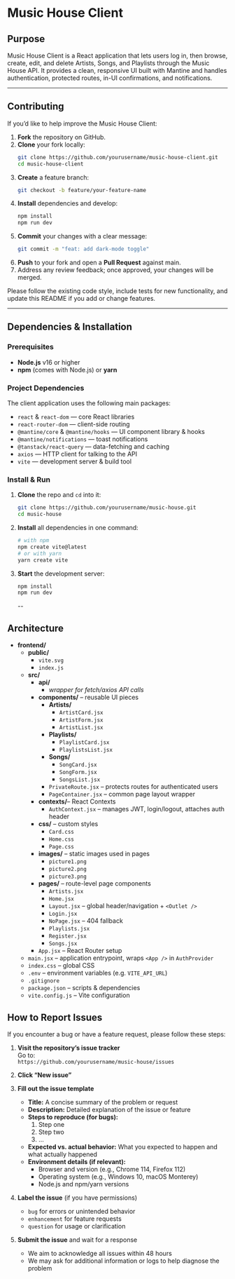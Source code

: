 # Music House Client

## Purpose

Music House Client is a React application that lets users log in, then browse, create, edit, and delete Artists, Songs, and Playlists through the Music House API. It provides a clean, responsive UI built with Mantine and handles authentication, protected routes, in-UI confirmations, and notifications.

---

## Contributing

If you’d like to help improve the Music House Client:

1. **Fork** the repository on GitHub.
2. **Clone** your fork locally:
   ```bash
   git clone https://github.com/yourusername/music-house-client.git
   cd music-house-client
   ```
3. **Create** a feature branch:
   ```bash
   git checkout -b feature/your-feature-name
   ```
4. **Install** dependencies and develop:
   ```bash
   npm install
   npm run dev
   ```
5. **Commit** your changes with a clear message:
   ```bash
   git commit -m "feat: add dark-mode toggle"
   ```
6. **Push** to your fork and open a **Pull Request** against main.
7. Address any review feedback; once approved, your changes will be merged.

Please follow the existing code style, include tests for new functionality, and update this README if you add or change features.

---

## Dependencies & Installation

### Prerequisites

- **Node.js** v16 or higher
- **npm** (comes with Node.js) or **yarn**

### Project Dependencies

The client application uses the following main packages:

- `react` & `react-dom` — core React libraries
- `react-router-dom` — client-side routing
- `@mantine/core` & `@mantine/hooks` — UI component library & hooks
- `@mantine/notifications` — toast notifications
- `@tanstack/react-query` — data-fetching and caching
- `axios` — HTTP client for talking to the API
- `vite` — development server & build tool

### Install & Run

1. **Clone** the repo and `cd` into it:
   ```bash
   git clone https://github.com/yourusername/music-house.git
   cd music-house
   ```
2. **Install** all dependencies in one command:
   ```bash
   # with npm
   npm create vite@latest
   # or with yarn
   yarn create vite
   ```
3. **Start** the development server:
   ```bash
   npm install
   npm run dev
   ```
   --

## Architecture

- **frontend/**
  - **public/**
    - `vite.svg`
    - `index.js`
  - **src/**
    - **api/**
      - _wrapper for fetch/axios API calls_
    - **components/** – reusable UI pieces
      - **Artists/**
        - `ArtistCard.jsx`
        - `ArtistForm.jsx`
        - `ArtistList.jsx`
      - **Playlists/**
        - `PlaylistCard.jsx`
        - `PlaylistsList.jsx`
      - **Songs/**
        - `SongCard.jsx`
        - `SongForm.jsx`
        - `SongsList.jsx`
      - `PrivateRoute.jsx` – protects routes for authenticated users
      - `PageContainer.jsx` – common page layout wrapper
    - **contexts/**– React Contexts
      - `AuthContext.jsx` – manages JWT, login/logout, attaches auth header
    - **css/** – custom styles
      - `Card.css`
      - `Home.css`
      - `Page.css`
    - **images/** – static images used in pages
      - `picture1.png`
      - `picture2.png`
      - `picture3.png`
    - **pages/** – route-level page components
      - `Artists.jsx`
      - `Home.jsx`
      - `Layout.jsx` – global header/navigation + `<Outlet />`
      - `Login.jsx`
      - `NoPage.jsx` – 404 fallback
      - `Playlists.jsx`
      - `Register.jsx`
      - `Songs.jsx`
    - `App.jsx` – React Router setup
  - `main.jsx` – application entrypoint, wraps `<App />` in `AuthProvider`
  - `index.css` – global CSS
  - `.env` – environment variables (e.g. `VITE_API_URL`)
  - `.gitignore`
  - `package.json` – scripts & dependencies
  - `vite.config.js` – Vite configuration

## How to Report Issues

If you encounter a bug or have a feature request, please follow these steps:

1. **Visit the repository’s issue tracker**  
   Go to:  
   `https://github.com/yourusername/music-house/issues`

2. **Click “New issue”**

3. **Fill out the issue template**

   - **Title:** A concise summary of the problem or request
   - **Description:** Detailed explanation of the issue or feature
   - **Steps to reproduce (for bugs):**
     1. Step one
     2. Step two
     3. ...
   - **Expected vs. actual behavior:** What you expected to happen and what actually happened
   - **Environment details (if relevant):**
     - Browser and version (e.g., Chrome 114, Firefox 112)
     - Operating system (e.g., Windows 10, macOS Monterey)
     - Node.js and npm/yarn versions

4. **Label the issue** (if you have permissions)

   - `bug` for errors or unintended behavior
   - `enhancement` for feature requests
   - `question` for usage or clarification

5. **Submit the issue** and wait for a response
   - We aim to acknowledge all issues within 48 hours
   - We may ask for additional information or logs to help diagnose the problem

